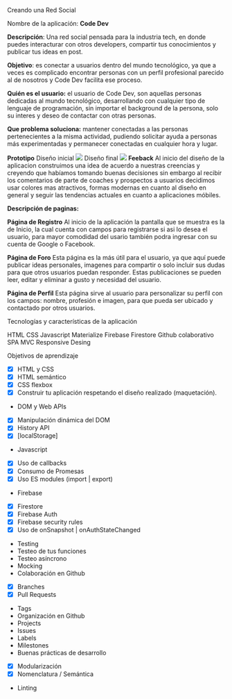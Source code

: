 Creando una Red Social

Nombre de la aplicación: **Code Dev**

**Descripción**: Una red social pensada para la industria tech, en donde  puedes interacturar con otros developers, compartir tus conocimientos y publicar tus ideas en post.

**Objetivo**: es conectar a usuarios dentro del mundo tecnológico, ya que a veces es complicado encontrar personas con un perfil profesional parecido al de  nosotros y Code Dev facilita ese proceso.

**Quién es el usuario:** el usuario de Code Dev, son aquellas personas dedicadas al mundo tecnológico, desarrollando con cualquier tipo de lenguaje de programación, sin importar el background de la persona, solo su interes y deseo de contactar con otras personas.

**Que problema soluciona:** mantener conectadas a las personas pertenecientes a la misma actividad, pudiendo solicitar ayuda a personas más experimentadas y permanecer conectadas en cualquier hora y lugar.

**Prototipo**
Diseño inicial
<img src= "images/prototipo inicial.jpg">
Diseño final
<img src= "images/prototipo actual.jpg">
**Feeback**
Al inicio del diseño de la aplicacion construimos una idea de acuerdo a nuestras creencias y creyendo que habíamos tomando buenas decisiones sin embargo al recibir los comentarios de parte de coaches y prospectos a usuarios decidimos usar colores mas  atractivos,  formas modernas en cuanto al diseño en general y  seguir las tendencias actuales en cuanto a aplicaciones móbiles.

**Descripción de paginas:**

**Página de Registro**
Al inicio de la aplicación la pantalla que se muestra es la de Inicio, la cual cuenta con campos para registrarse si asi lo desea el usuario, para mayor comodidad del usario también podra ingresar con su cuenta de Google o Facebook.

**Página de Foro**
Esta página es la más útil para el usuario, ya que aquí puede publicar ideas personales, imagenes para compartir o solo incluir sus dudas para que otros usuarios puedan responder. Estas publicaciones se pueden leer, editar y eliminar a gusto y necesidad del usuario.

**Página de Perfil**
Esta página sirve al usuario para personalizar su perfil con los campos: nombre, profesión e imagen, para que pueda ser ubicado y contactado por otros usuarios.

Tecnologías y características de la aplicación

HTML
CSS
Javascript
Materialize
Firebase
Firestore
Github colaborativo
SPA
MVC
Responsive Desing


Objetivos de aprendizaje 


- [x] HTML y CSS
- [x] HTML semántico
- [x] CSS flexbox
- [x] Construir tu aplicación respetando el diseño realizado (maquetación).
- DOM y Web APIs
- [x] Manipulación dinámica del DOM
- [x] History API
- [x] [localStorage]
- Javascript
- [x] Uso de callbacks
- [x] Consumo de Promesas
- [x] Uso ES modules (import | export)
- Firebase
- [x] Firestore
- [x] Firebase Auth
- [x] Firebase security rules
- [x] Uso de onSnapshot | onAuthStateChanged
- Testing
- Testeo de tus funciones
- Testeo asíncrono
- Mocking
- Colaboración en Github
- [x] Branches
- [x] Pull Requests
-  Tags
- Organización en Github
-  Projects
-  Issues
- Labels
- Milestones
- Buenas prácticas de desarrollo
-  [x] Modularización
-  [x] Nomenclatura / Semántica
-  Linting
